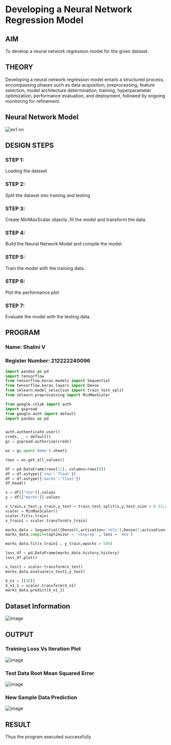 # Developing a Neural Network Regression Model

## AIM

To develop a neural network regression model for the given dataset.

## THEORY

Developing a neural network regression model entails a structured process, encompassing phases such as data acquisition, preprocessing, feature selection, model architecture determination, training, hyperparameter optimization, performance evaluation, and deployment, followed by ongoing monitoring for refinement.

## Neural Network Model

![ex1 nn](https://github.com/user-attachments/assets/9d233c29-2bfa-4456-893e-82be9095bca2)


## DESIGN STEPS

### STEP 1:

Loading the dataset

### STEP 2:

Split the dataset into training and testing

### STEP 3:

Create MinMaxScalar objects ,fit the model and transform the data.

### STEP 4:

Build the Neural Network Model and compile the model.

### STEP 5:

Train the model with the training data.

### STEP 6:

Plot the performance plot

### STEP 7:

Evaluate the model with the testing data.

## PROGRAM
### Name: Shalini V
### Register Number: 212222240096


```python
import pandas as pd
import tensorflow
from tensorflow.keras.models import Sequential
from tensorflow.keras.layers import Dense
from sklearn.model_selection import train_test_split
from sklearn.preprocessing import MinMaxScaler
```
```python
from google.colab import auth
import gspread
from google.auth import default
import pandas as pd


auth.authenticate_user()
creds, _ = default()
gc = gspread.authorize(creds)

ws = gc.open('demo').sheet1

rows = ws.get_all_values()
```
```python
df = pd.DataFrame(rows[1:], columns=rows[0])
df = df.astype({'sno':'float'})
df = df.astype({'marks':'float'})
df.head()

x = df[["sno"]].values
y = df[["marks"]].values
```
```python
x_train,x_test,y_train,y_test = train_test_split(x,y,test_size = 0.33,random_state = 33)
scaler = MinMaxScaler()
scaler.fit(x_train)
x_train1 = scaler.transform(x_train)
```
```python
marks_data = Sequential([Dense(6,activation='relu'),Dense(7,activation='relu'),Dense(1)])
marks_data.compile(optimizer = 'rmsprop' , loss = 'mse')

marks_data.fit(x_train1 , y_train,epochs = 500)

loss_df = pd.DataFrame(marks_data.history.history)
loss_df.plot()

x_test1 = scaler.transform(x_test)
marks_data.evaluate(x_test1,y_test)

X_n1 = [[30]]
X_n1_1 = scaler.transform(X_n1)
marks_data.predict(X_n1_1)
```
## Dataset Information

![image](https://github.com/user-attachments/assets/670b5c3f-ae9d-4d64-9b70-f527107e7198)

## OUTPUT

### Training Loss Vs Iteration Plot

![image](https://github.com/user-attachments/assets/5044651e-591d-4f6a-8299-ea7d1de81ec7)


### Test Data Root Mean Squared Error

![image](https://github.com/user-attachments/assets/061053b8-b205-4ffd-a35a-35cdc17ffcce)


### New Sample Data Prediction

![image](https://github.com/user-attachments/assets/b6410f3c-cdb9-4e48-bde1-fb2ad4f2f68e)

## RESULT

Thus the program executed successfully
